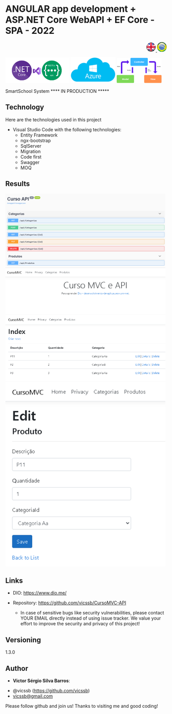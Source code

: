 # ANGULAR app development + ASP.NET Core WebAPI + EF Core - SPA - 2022

<div align="right"> 
<a href="./readme.md"> <img src="./img/LogoUK.png" alt="Logo UK" width="30"/></a><a href="./leiame.md"> <img src="./img/logoBrazil.png" alt="Logo Brasil" width="30"/> </a>
</div>

<img src="./img/logo.png" alt="Logo .NET" width="200"/> <img src="./img/logo2.png" alt="Logo Azure" width="140"/> <img src="./img/logo3.png" alt="Logo MVC" width="140"/>
  
 
SmartSchool System **** IN PRODUCTION *****
 
## Technology 
 
Here are the technologies used in this project
 
* Visual Studio Code with the following technologies:
  - Entity Framework
  - ngx-bootstrap
  - SqlServer
  - Migration
  - Code first
  - Swagger
  - MOQ
 
 
## Results
 
 <img src="./img/api1.png" alt="tela1" width="500"/>
 <img src="./img/mvc1.png" alt="tela2" width="500"/>
 <img src="./img/mvc2.png" alt="tela1" width="500"/>
 <img src="./img/mvc3.png" alt="tela2" width="500"/>
 
 
 
## Links
 
  - DIO: https://www.dio.me/
  
  - Repository: https://github.com/vicssb/CursoMVC-API
    - In case of sensitive bugs like security vulnerabilities, please contact
      YOUR EMAIL directly instead of using issue tracker. We value your effort
      to improve the security and privacy of this project!
 
 
## Versioning
 
1.3.0
 
 
## Author
 
* **Victor Sérgio Silva Barros**: 

- @vicssb (https://github.com/vicssb)
- vicssb@gmail.com
 
Please follow github and join us!
Thanks to visiting me and good coding!
